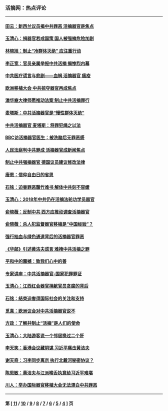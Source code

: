 ### 活摘网：热点评论
---
#### [田云：新西兰议员揭中共罪恶 活摘器官是焦点](../../pages/nf5879/n13070629.md?08050430) 
#### [玉清心：捐器官若成国策 国人被强摘危险加剧](../../pages/nf5879/n12802713.md?08050430) 
#### [林晓旭：制止“冷群体灭绝” 应注重行动](../../pages/nf5879/n12779736.md?08050430) 
#### [李正宽：官员亲属举报中共活摘 揭惨烈内幕](../../pages/nf5879/n12684490.md?08050430) 
#### [中共医疗谎言与悲剧——血祸 活摘器官 瘟疫](../../pages/nf5879/n12372103.md?08050430) 
#### [欧洲移植大会 中共掠夺器官再成焦点](../../pages/nf5879/n11538883.md?08050430) 
#### [澳华裔大律师愿推动法案 制止中共活摘罪行](../../pages/nf5879/n11377039.md?08050430) 
#### [麦塔斯：中共活摘器官是“慢性群体灭绝”](../../pages/nf5879/n11350529.md?08050430) 
#### [中共活摘器官 麦塔斯：将罪犯绳之以法](../../pages/nf5879/n11347973.md?08050430) 
#### [BBC访活摘器官医生：被洗脑后无罪恶感](../../pages/nf5879/n11335935.md?08050430) 
#### [人民法庭判中共罪成 活摘器官成新闻焦点](../../pages/nf5879/n11331578.md?08050430) 
#### [制止中共强摘器官 德国议员建议修改法律](../../pages/nf5879/n11249451.md?08050430) 
#### [唐恩：信仰自由日的省思](../../pages/nf5879/n11003525.md?08050430) 
#### [石铭：迫害罪恶罄竹难书  解体中共刻不容缓](../../pages/nf5879/n10942855.md?08050430) 
#### [玉清心：2018年中共仍在活摘法轮功学员器官](../../pages/nf5879/n10914646.md?08050430) 
#### [俞晓薇：反制中共 西方应推动调查活摘器官](../../pages/nf5879/n10794671.md?08050430) 
#### [俞晓薇：杀人犯监督器官移植是“中国经验”？](../../pages/nf5879/n10466427.md?08050430) 
#### [强行抽血与绿色通道背后的活摘器官罪恶](../../pages/nf5879/n10004708.md?08050430) 
#### [《华邮》引述黄洁夫谎言 难掩中共活摘之罪](../../pages/nf5879/n9642309.md?08050430) 
#### [平和中的震撼：致我们心中的善](../../pages/nf5879/n9021123.md?08050430) 
#### [专家讲座：中共活摘器官-国家犯罪罪证](../../pages/nf5879/n8828153.md?08050430) 
#### [玉清心：江西红会器官捐献官员贪腐的背后](../../pages/nf5879/n8522122.md?08050430) 
#### [石铭：结束迫害须国际社会的关注和支持](../../pages/nf5879/n8443497.md?08050430) 
#### [觅真：欧洲议会对中共活摘器官说不](../../pages/nf5879/n8337486.md?08050430) 
#### [方政：了解并制止“活摘”是人们的使命](../../pages/nf5879/n8329214.md?08050430) 
#### [玉清心：大陆游客说一个邻居换过二个肝](../../pages/nf5879/n8291404.md?08050430) 
#### [李天笑：香港会议藏阴谋 习近平痛击黄洁夫](../../pages/nf5879/n8241459.md?08050430) 
#### [谢天奇：习李同步离京 执行北戴河秘密协议？](../../pages/nf5879/n8230418.md?08050430) 
#### [陈思敏：黄洁夫与江派喉舌执意给习近平难堪](../../pages/nf5879/n8222166.md?08050430) 
#### [川人：举办国际器官移植大会无法漂白中共罪恶](../../pages/nf5879/n8221121.md?08050430) 

---
#### 第 [ [11](./11.md?08050430) / [10](./10.md?08050430) / [9](./9.md?08050430) / [8](./8.md?08050430) / [7](./7.md?08050430) / [6](./6.md?08050430) / [5](./5.md?08050430) / [4](./4.md?08050430) ] 页
